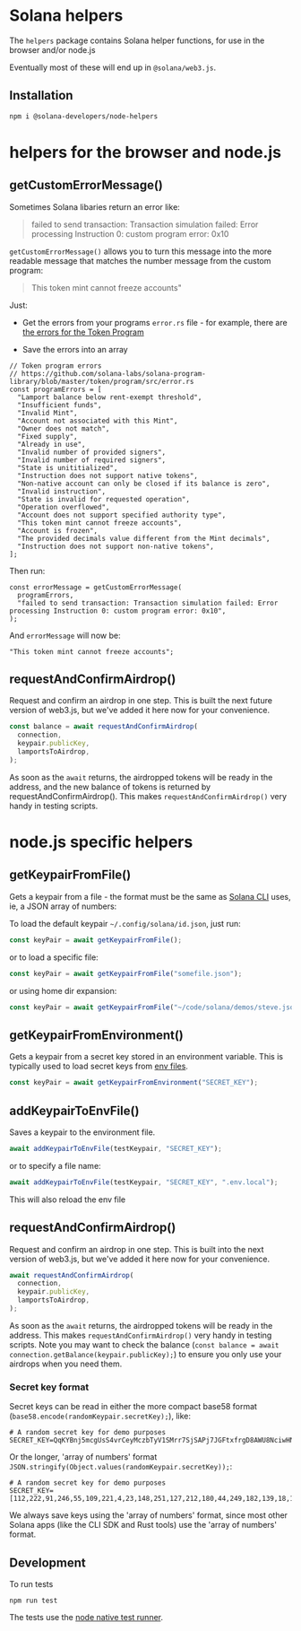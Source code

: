 # Solana helpers

The `helpers` package contains Solana helper functions, for use in the browser and/or node.js

Eventually most of these will end up in `@solana/web3.js`.

## Installation

```bash
npm i @solana-developers/node-helpers
```

# helpers for the browser and node.js

## getCustomErrorMessage()

Sometimes Solana libaries return an error like:

> failed to send transaction: Transaction simulation failed: Error processing Instruction 0: custom program error: 0x10

`getCustomErrorMessage()` allows you to turn this message into the more readable message that matches the number message from the custom program:

> This token mint cannot freeze accounts"

Just:

- Get the errors from your programs `error.rs` file - for example, there are [the errors for the Token Program](https://github.com/solana-labs/solana-program-library/blob/master/token/program/src/error.rs)

- Save the errors into an array

```
// Token program errors
// https://github.com/solana-labs/solana-program-library/blob/master/token/program/src/error.rs
const programErrors = [
  "Lamport balance below rent-exempt threshold",
  "Insufficient funds",
  "Invalid Mint",
  "Account not associated with this Mint",
  "Owner does not match",
  "Fixed supply",
  "Already in use",
  "Invalid number of provided signers",
  "Invalid number of required signers",
  "State is unititialized",
  "Instruction does not support native tokens",
  "Non-native account can only be closed if its balance is zero",
  "Invalid instruction",
  "State is invalid for requested operation",
  "Operation overflowed",
  "Account does not support specified authority type",
  "This token mint cannot freeze accounts",
  "Account is frozen",
  "The provided decimals value different from the Mint decimals",
  "Instruction does not support non-native tokens",
];
```

Then run:

```
const errorMessage = getCustomErrorMessage(
  programErrors,
  "failed to send transaction: Transaction simulation failed: Error processing Instruction 0: custom program error: 0x10",
);
```

And `errorMessage` will now be:

```
"This token mint cannot freeze accounts";
```

## requestAndConfirmAirdrop()

Request and confirm an airdrop in one step. This is built the next future version of web3.js, but we've added it here now for your convenience.

```typescript
const balance = await requestAndConfirmAirdrop(
  connection,
  keypair.publicKey,
  lamportsToAirdrop,
);
```

As soon as the `await` returns, the airdropped tokens will be ready in the address, and the new balance of tokens is returned by requestAndConfirmAirdrop(). This makes `requestAndConfirmAirdrop()` very handy in testing scripts.

# node.js specific helpers

## getKeypairFromFile()

Gets a keypair from a file - the format must be the same as [Solana CLI](https://docs.solana.com/wallet-guide/file-system-wallet) uses, ie, a JSON array of numbers:

To load the default keypair `~/.config/solana/id.json`, just run:

```typescript
const keyPair = await getKeypairFromFile();
```

or to load a specific file:

```typescript
const keyPair = await getKeypairFromFile("somefile.json");
```

or using home dir expansion:

```typescript
const keyPair = await getKeypairFromFile("~/code/solana/demos/steve.json");
```

## getKeypairFromEnvironment()

Gets a keypair from a secret key stored in an environment variable. This is typically used to load secret keys from [env files](https://stackoverflow.com/questions/68267862/what-is-an-env-or-dotenv-file-exactly).

```typescript
const keyPair = await getKeypairFromEnvironment("SECRET_KEY");
```

## addKeypairToEnvFile()

Saves a keypair to the environment file.

```typescript
await addKeypairToEnvFile(testKeypair, "SECRET_KEY");
```

or to specify a file name:

```typescript
await addKeypairToEnvFile(testKeypair, "SECRET_KEY", ".env.local");
```

This will also reload the env file

## requestAndConfirmAirdrop()

Request and confirm an airdrop in one step. This is built into the next version of web3.js, but we've added it here now for your convenience.

```typescript
await requestAndConfirmAirdrop(
  connection,
  keypair.publicKey,
  lamportsToAirdrop,
);
```

As soon as the `await` returns, the airdropped tokens will be ready in the address. This makes `requestAndConfirmAirdrop()` very handy in testing scripts. Note you may want to check the balance (`const balance = await connection.getBalance(keypair.publicKey);`) to ensure you only use your airdrops when you need them.

### Secret key format

Secret keys can be read in either the more compact base58 format (`base58.encode(randomKeypair.secretKey);`), like:

```
# A random secret key for demo purposes
SECRET_KEY=QqKYBnj5mcgUsS4vrCeyMczbTyV1SMrr7SjSAPj7JGFtxfrgD8AWU8NciwHNCbmkscbvj4HdeEen42GDBSHCj1N
```

Or the longer, 'array of numbers' format `JSON.stringify(Object.values(randomKeypair.secretKey));`:

```
# A random secret key for demo purposes
SECRET_KEY=[112,222,91,246,55,109,221,4,23,148,251,127,212,180,44,249,182,139,18,13,209,208,6,7,193,210,186,249,148,237,237,1,70,118,1,153,238,134,239,75,187,96,101,138,147,130,181,71,22,82,44,217,194,122,59,208,134,119,98,53,136,108,44,105]
```

We always save keys using the 'array of numbers' format, since most other Solana apps (like the CLI SDK and Rust tools) use the 'array of numbers' format.

## Development

To run tests

```
npm run test
```

The tests use the [node native test runner](https://blog.logrocket.com/exploring-node-js-native-test-runner/).
